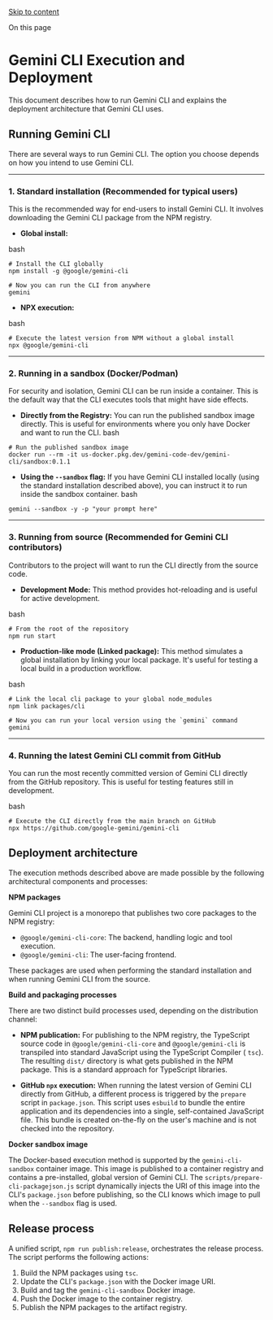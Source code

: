 [Skip to content](https://gemini-cli.xyz/docs/en/deployment#VPContent)

On this page

# Gemini CLI Execution and Deployment [​](https://gemini-cli.xyz/docs/en/deployment\#gemini-cli-execution-and-deployment)

This document describes how to run Gemini CLI and explains the deployment architecture that Gemini CLI uses.

## Running Gemini CLI [​](https://gemini-cli.xyz/docs/en/deployment\#running-gemini-cli)

There are several ways to run Gemini CLI. The option you choose depends on how you intend to use Gemini CLI.

* * *

### 1\. Standard installation (Recommended for typical users) [​](https://gemini-cli.xyz/docs/en/deployment\#_1-standard-installation-recommended-for-typical-users)

This is the recommended way for end-users to install Gemini CLI. It involves downloading the Gemini CLI package from the NPM registry.

- **Global install:**

bash

```
# Install the CLI globally
npm install -g @google/gemini-cli

# Now you can run the CLI from anywhere
gemini
```

- **NPX execution:**

bash

```
# Execute the latest version from NPM without a global install
npx @google/gemini-cli
```


* * *

### 2\. Running in a sandbox (Docker/Podman) [​](https://gemini-cli.xyz/docs/en/deployment\#_2-running-in-a-sandbox-docker-podman)

For security and isolation, Gemini CLI can be run inside a container. This is the default way that the CLI executes tools that might have side effects.

- **Directly from the Registry:** You can run the published sandbox image directly. This is useful for environments where you only have Docker and want to run the CLI.
bash

```
# Run the published sandbox image
docker run --rm -it us-docker.pkg.dev/gemini-code-dev/gemini-cli/sandbox:0.1.1
```

- **Using the `--sandbox` flag:** If you have Gemini CLI installed locally (using the standard installation described above), you can instruct it to run inside the sandbox container.
bash

```
gemini --sandbox -y -p "your prompt here"
```


* * *

### 3\. Running from source (Recommended for Gemini CLI contributors) [​](https://gemini-cli.xyz/docs/en/deployment\#_3-running-from-source-recommended-for-gemini-cli-contributors)

Contributors to the project will want to run the CLI directly from the source code.

- **Development Mode:** This method provides hot-reloading and is useful for active development.

bash

```
# From the root of the repository
npm run start
```

- **Production-like mode (Linked package):** This method simulates a global installation by linking your local package. It's useful for testing a local build in a production workflow.

bash

```
# Link the local cli package to your global node_modules
npm link packages/cli

# Now you can run your local version using the `gemini` command
gemini
```


* * *

### 4\. Running the latest Gemini CLI commit from GitHub [​](https://gemini-cli.xyz/docs/en/deployment\#_4-running-the-latest-gemini-cli-commit-from-github)

You can run the most recently committed version of Gemini CLI directly from the GitHub repository. This is useful for testing features still in development.

bash

```
# Execute the CLI directly from the main branch on GitHub
npx https://github.com/google-gemini/gemini-cli
```

## Deployment architecture [​](https://gemini-cli.xyz/docs/en/deployment\#deployment-architecture)

The execution methods described above are made possible by the following architectural components and processes:

**NPM packages**

Gemini CLI project is a monorepo that publishes two core packages to the NPM registry:

- `@google/gemini-cli-core`: The backend, handling logic and tool execution.
- `@google/gemini-cli`: The user-facing frontend.

These packages are used when performing the standard installation and when running Gemini CLI from the source.

**Build and packaging processes**

There are two distinct build processes used, depending on the distribution channel:

- **NPM publication:** For publishing to the NPM registry, the TypeScript source code in `@google/gemini-cli-core` and `@google/gemini-cli` is transpiled into standard JavaScript using the TypeScript Compiler ( `tsc`). The resulting `dist/` directory is what gets published in the NPM package. This is a standard approach for TypeScript libraries.

- **GitHub `npx` execution:** When running the latest version of Gemini CLI directly from GitHub, a different process is triggered by the `prepare` script in `package.json`. This script uses `esbuild` to bundle the entire application and its dependencies into a single, self-contained JavaScript file. This bundle is created on-the-fly on the user's machine and is not checked into the repository.


**Docker sandbox image**

The Docker-based execution method is supported by the `gemini-cli-sandbox` container image. This image is published to a container registry and contains a pre-installed, global version of Gemini CLI. The `scripts/prepare-cli-packagejson.js` script dynamically injects the URI of this image into the CLI's `package.json` before publishing, so the CLI knows which image to pull when the `--sandbox` flag is used.

## Release process [​](https://gemini-cli.xyz/docs/en/deployment\#release-process)

A unified script, `npm run publish:release`, orchestrates the release process. The script performs the following actions:

1. Build the NPM packages using `tsc`.
2. Update the CLI's `package.json` with the Docker image URI.
3. Build and tag the `gemini-cli-sandbox` Docker image.
4. Push the Docker image to the container registry.
5. Publish the NPM packages to the artifact registry.